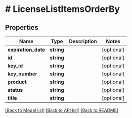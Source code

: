 # # LicenseListItemsOrderBy

## Properties

Name | Type | Description | Notes
------------ | ------------- | ------------- | -------------
**expiration_date** | **string** |  | [optional]
**id** | **string** |  | [optional]
**key_id** | **string** |  | [optional]
**key_number** | **string** |  | [optional]
**product** | **string** |  | [optional]
**status** | **string** |  | [optional]
**title** | **string** |  | [optional]

[[Back to Model list]](../../README.md#models) [[Back to API list]](../../README.md#endpoints) [[Back to README]](../../README.md)
